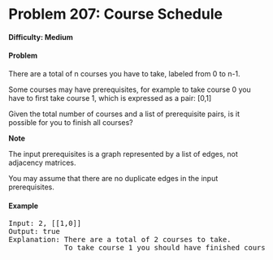 # Problem 207: Course Schedule

#### Difficulty: Medium

#### Problem

There are a total of n courses you have to take, labeled from 0 to n-1.

Some courses may have prerequisites, for example to take course 0 you have to first take course 1, which is expressed as a pair: [0,1]

Given the total number of courses and a list of prerequisite pairs, is it possible for you to finish all courses?

**Note**

The input prerequisites is a graph represented by a list of edges, not adjacency matrices.

You may assume that there are no duplicate edges in the input prerequisites.

#### Example

<pre>
Input: 2, [[1,0]] 
Output: true
Explanation: There are a total of 2 courses to take. 
             To take course 1 you should have finished course 0. So it is possible.
</pre>